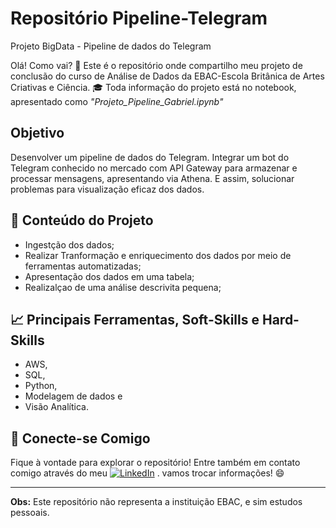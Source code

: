 # Repositório Pipeline-Telegram
Projeto BigData - Pipeline de dados do Telegram

Olá! Como vai? 👋 
Este é o repositório onde compartilho meu projeto de conclusão do curso de Análise de Dados da EBAC-Escola Britânica de Artes Criativas e Ciência. :mortar_board:
Toda informação do projeto está no notebook, apresentado como *"Projeto_Pipeline_Gabriel.ipynb"*

## Objetivo
Desenvolver um pipeline de dados do Telegram. Integrar um bot do Telegram conhecido no mercado com API Gateway para armazenar e processar mensagens, apresentando via Athena. E assim, solucionar problemas para visualização eficaz dos dados.

## 📖 Conteúdo do Projeto

* Ingestção dos dados;
* Realizar Tranformação e enriquecimento dos dados por meio de ferramentas automatizadas;
* Apresentação dos dados em uma tabela;
* Realizalçao de uma análise descrivita pequena;

## :chart_with_upwards_trend: Principais Ferramentas, Soft-Skills e Hard-Skills

* AWS,
* SQL,
* Python,
* Modelagem de dados e
* Visão Analítica.

## 🤝 Conecte-se Comigo

Fique à vontade para explorar o repositório!
Entre também em contato comigo através do meu  [![LinkedIn](https://img.shields.io/badge/LinkedIn-0077B5?style=for-the-badge&logo=linkedin&logoColor=white)](https://www.linkedin.com/in/gabrieljos/)
. vamos trocar informações! 😄

---

**Obs:** Este repositório não representa a instituição EBAC, e sim estudos pessoais.
